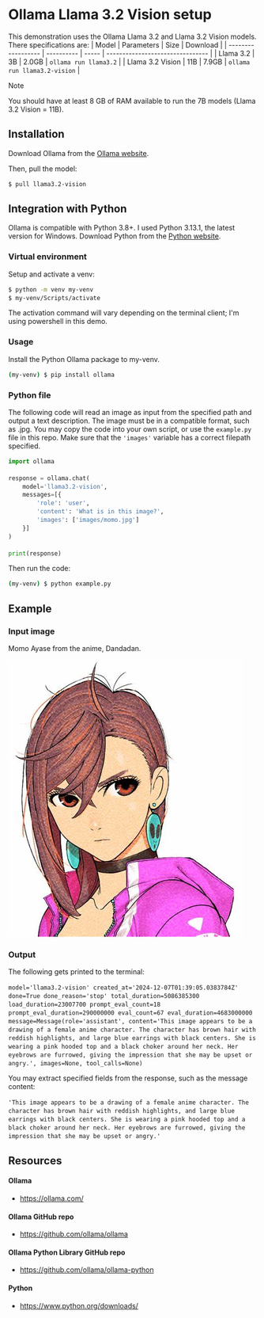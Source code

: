 # Ollama Llama 3.2 Vision setup
This demonstration uses the Ollama Llama 3.2 and Llama 3.2 Vision models. There specifications are:
| Model              | Parameters | Size  | Download                         |
| ------------------ | ---------- | ----- | -------------------------------- |
| Llama 3.2          | 3B         | 2.0GB | `ollama run llama3.2`            |
| Llama 3.2 Vision   | 11B        | 7.9GB | `ollama run llama3.2-vision`     |

> [!NOTE]
> You should have at least 8 GB of RAM available to run the 7B models (Llama 3.2 Vision = 11B).

## Installation 
Download Ollama from the <a href="https://ollama.com/">Ollama website</a>.

Then, pull the model:
```bash
$ pull llama3.2-vision
```

## Integration with Python
Ollama is compatible with Python 3.8+. I used Python 3.13.1, the latest version for Windows. Download Python from the <a href ="https://www.python.org/downloads/">Python website</a>. 

### Virtual environment
Setup and activate a venv:
```bash
$ python -m venv my-venv
$ my-venv/Scripts/activate
```

The activation command will vary depending on the terminal client; I'm using powershell in this demo.

### Usage
Install the Python Ollama package to my-venv.
```bash
(my-venv) $ pip install ollama
```

### Python file
The following code will read an image as input from the specified path and output a text description. The image must be in a compatible format, such as .jpg. You may copy the code into your own script, or use the `example.py` file in this repo. Make sure that the `'images'` variable has a correct filepath specified.
```python
import ollama

response = ollama.chat(
    model='llama3.2-vision',
    messages=[{
        'role': 'user',
        'content': 'What is in this image?',
        'images': ['images/momo.jpg']
    }]
)

print(response)
```

Then run the code:
```bash
(my-venv) $ python example.py
```

## Example
### Input image
Momo Ayase from the anime, Dandadan.

<img src="images/momo.jpg">

### Output
The following gets printed to the terminal:

`model='llama3.2-vision' created_at='2024-12-07T01:39:05.0383784Z' done=True done_reason='stop' total_duration=5086385300 load_duration=23007700 prompt_eval_count=18 prompt_eval_duration=290000000 eval_count=67 eval_duration=4683000000 message=Message(role='assistant', content='This image appears to be a drawing of a female anime character. The character has brown hair with reddish highlights, and large blue earrings with black centers. She is wearing a pink hooded top and a black choker around her neck. Her eyebrows are furrowed, giving the impression that she may be upset or angry.', images=None, tool_calls=None)`

You may extract specified fields from the response, such as the message content: 

`'This image appears to be a drawing of a female anime character. The character has brown hair with reddish highlights, and large blue earrings with black centers. She is wearing a pink hooded top and a black choker around her neck. Her eyebrows are furrowed, giving the impression that she may be upset or angry.'`

## Resources
#### Ollama
* https://ollama.com/

#### Ollama GitHub repo
* https://github.com/ollama/ollama

#### Ollama Python Library GitHub repo
* https://github.com/ollama/ollama-python

#### Python
* https://www.python.org/downloads/